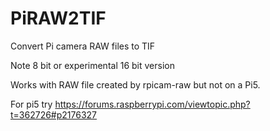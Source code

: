 # PiRAW2TIF
Convert Pi camera RAW files to TIF

Note 8 bit or experimental 16 bit version

Works with RAW file created by rpicam-raw but not on a Pi5.

For pi5 try https://forums.raspberrypi.com/viewtopic.php?t=362726#p2176327
